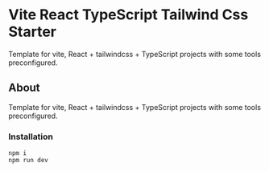 # Vite React TypeScript Tailwind Css Starter

Template for vite, React + tailwindcss + TypeScript projects with some tools preconfigured.

## About

Template for vite, React + tailwindcss + TypeScript projects with some tools preconfigured.

### Installation

```
npm i
npm run dev

```